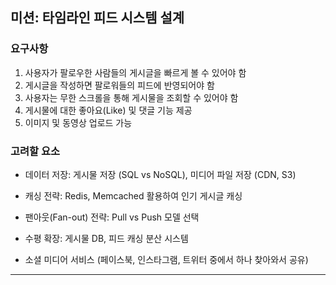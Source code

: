 ## 미션: 타임라인 피드 시스템 설계

### **요구사항**
1. 사용자가 팔로우한 사람들의 게시글을 빠르게 볼 수 있어야 함
2. 게시글을 작성하면 팔로워들의 피드에 반영되어야 함
3. 사용자는 무한 스크롤을 통해 게시물을 조회할 수 있어야 함
4. 게시물에 대한 좋아요(Like) 및 댓글 기능 제공
5. 이미지 및 동영상 업로드 가능

### **고려할 요소**
- 데이터 저장: 게시물 저장 (SQL vs NoSQL), 미디어 파일 저장 (CDN, S3)
- 캐싱 전략: Redis, Memcached 활용하여 인기 게시글 캐싱
- 팬아웃(Fan-out) 전략: Pull vs Push 모델 선택
- 수평 확장: 게시물 DB, 피드 캐싱 분산 시스템

- 소셜 미디어 서비스 (페이스북, 인스타그램, 트위터 중에서 하나 찾아와서 공유)

---
